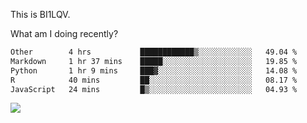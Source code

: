This is BI1LQV.

What am I doing recently?

<!--START_SECTION:waka-->

```txt
Other        4 hrs           ████████████▒░░░░░░░░░░░░   49.04 %
Markdown     1 hr 37 mins    █████░░░░░░░░░░░░░░░░░░░░   19.85 %
Python       1 hr 9 mins     ███▓░░░░░░░░░░░░░░░░░░░░░   14.08 %
R            40 mins         ██░░░░░░░░░░░░░░░░░░░░░░░   08.17 %
JavaScript   24 mins         █▒░░░░░░░░░░░░░░░░░░░░░░░   04.93 %
```

<!--END_SECTION:waka-->

<img src="https://github-readme-stats.vercel.app/api?username=bi1lqv&show_icons=true&count_private=true">
